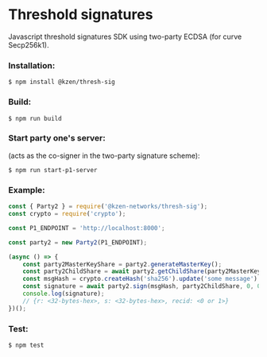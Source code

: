 Threshold signatures
=====================================
Javascript threshold signatures SDK using two-party ECDSA (for curve Secp256k1).

### Installation:
```
$ npm install @kzen/thresh-sig
```
### Build:
```
$ npm run build
```
### Start party one's server: 
(acts as the co-signer in the two-party signature scheme):
```
$ npm run start-p1-server
```
### Example:
```js
const { Party2 } = require('@kzen-networks/thresh-sig');
const crypto = require('crypto');

const P1_ENDPOINT = 'http://localhost:8000';

const party2 = new Party2(P1_ENDPOINT);

(async () => {
    const party2MasterKeyShare = party2.generateMasterKey();
    const party2ChildShare = await party2.getChildShare(party2MasterKeyShare, 0, 0);
    const msgHash = crypto.createHash('sha256').update('some message').digest();
    const signature = await party2.sign(msgHash, party2ChildShare, 0, 0);
    console.log(signature);
    // {r: <32-bytes-hex>, s: <32-bytes-hex>, recid: <0 or 1>}
})(); 
```

### Test:
```
$ npm test
```